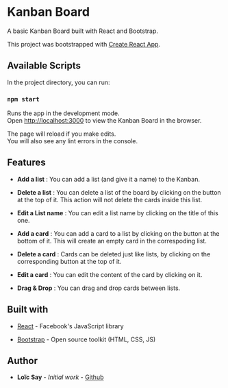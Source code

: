 # Kanban Board

A basic Kanban Board built with React and Bootstrap.

This project was bootstrapped with [Create React App](https://github.com/facebook/create-react-app).

## Available Scripts

In the project directory, you can run:

### `npm start`

Runs the app in the development mode.<br>
Open [http://localhost:3000](http://localhost:3000) to view the Kanban Board in the browser.

The page will reload if you make edits.<br>
You will also see any lint errors in the console.

## Features 

* **Add a list** : You can add a list (and give it a name) to the Kanban.

* **Delete a list** : You can delete a list of the board by clicking on the button at the top of it. This action will not delete the cards inside this list.

* **Edit a List name** : You can edit a list name by clicking on the title of this one.

* **Add a card** : You can add a card to a list by clicking on the button at the bottom of it. This will create an empty card in the correspoding list.

* **Delete a card** : Cards can be deleted just like lists, by clicking on the corresponding button at the top of it.

* **Edit a card** : You can edit the content of the card by clicking on it.

* **Drag & Drop** : You can drag and drop cards between lists.

### 

## Built with

* [React](https://github.com/facebook/react) - Facebook's JavaScript library

* [Bootstrap](https://getbootstrap.com/) - Open source toolkit (HTML, CSS, JS)

## Author

* **Loïc Say** - *Initial work* - [Github](https://github.com/loicsay)
